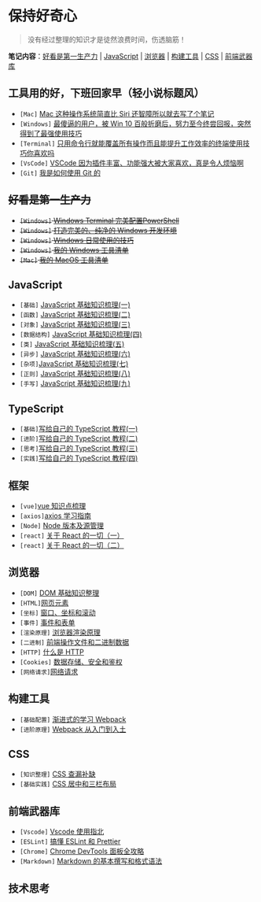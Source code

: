 # 保持好奇心

> 没有经过整理的知识才是徒然浪费时间，伤透脑筋！

**笔记内容**：[好看是第一生产力](#好看是第一生产力) | [JavaScript](#javascript) | [浏览器](#浏览器) | [构建工具](#构建工具) | [CSS](#CSS) | [前端武器库](#前端武器库)

## 工具用的好，下班回家早（轻小说标题风）

- `[Mac]` [Mac 这种操作系统简直比 Siri 还智障所以就去写了个笔记](others/mac.md)
- `[Windows]` [最傻逼的用户，被 Win 10 百般折磨后，努力至今终尝回报，突然得到了最强使用技巧](others/win.md)
- `[Terminal]` [只用命令行就能覆盖所有操作而且能提升工作效率的终端使用技巧你喜欢吗](others/terminal.md)
- `[VsCode]` [VSCode 因为插件丰富、功能强大被大家喜欢，真是令人烦恼啊](others/code.md)
- `[Git]` [我是如何使用 Git 的](others/git.md)
<!-- - `[Switch]` [我是如何使用 Switch 的](others/switch.md) -->

<!-- ## 基础打的牢，代码写的好！
## 框架用的好，摸鱼时间满！
## 笔记要做好，技术要思考！ -->

## ~~好看是第一生产力~~

- ~~`[Windows]` [Windows Terminal 完美配置PowerShell](win/win_terminal.md)~~
- ~~`[Windows]` [打造完美的、纯净的 Windows 开发环境](win/win_env.md)~~
- ~~`[Windows]` [Windows 日常使用的技巧](win/win_tips.md)~~
- ~~`[Windows]` [我的 Windows 工具清单](win/win_tools.md)~~
- ~~`[Mac]` [我的 MacOS 工具清单](mac/mac_tools.md)~~

<!-- ## 计算机基础知识

- `[位运算]]` [我的 Windows 工具清单](win/win_tools.md)
- `[数据结构]` [我的 MacOS 工具清单](mac/mac_tools.md) -->

## JavaScript

- `[基础]` [JavaScript 基础知识梳理(一)](js/js_base.md)
- `[函数]` [JavaScript 基础知识梳理(二)](js/js_function.md)
- `[对象]` [JavaScript 基础知识梳理(三)](js/js_object.md)
- `[数据结构]` [JavaScript 基础知识梳理(四)](js/js_data_structure.md)
- `[类]` [JavaScript 基础知识梳理(五)](js/js_class.md)
- `[异步]` [JavaScript 基础知识梳理(六)](js/js_promise.md)
- `[杂项]`[JavaScript 基础知识梳理(七)](js/js_other.md)
- `[正则]` [JavaScript 基础知识梳理(八)](js/js_regexp.md)
- `[手写]` [JavaScript 基础知识梳理(九)](js/js_code.md)

## TypeScript

- `[基础]`[写给自己的 TypeScript 教程(一)](ts/ts_1.md)
- `[进阶]`[写给自己的 TypeScript 教程(二)](ts/ts_2.md)
- `[思考]`[写给自己的 TypeScript 教程(三)](ts/ts_3.md)
- `[实践]`[写给自己的 TypeScript 教程(四)](ts/ts_4.md)

## 框架

- `[vue]`[vue 知识点梳理](web/vue.md)
- `[axios]`[axios 学习指南](web/axios.md)
- `[Node]` [Node 版本及源管理](others/nvm.md)
- `[react]` [关于 React 的一切（一）](web/react1.md)
- `[react]` [关于 React 的一切（二）](web/react.md)

## 浏览器

- `[DOM]` [DOM 基础知识整理](web/dom.md)
- `[HTML]`[网页元素](web/element.md)
- `[坐标]` [窗口、坐标和滚动](web/scroll.md)
- `[事件]` [事件和表单](web/event.md)
- `[渲染原理]` [浏览器渲染原理](web/browser.md)
- `[二进制]` [前端操作文件和二进制数据](web/data.md)
- `[HTTP]` [什么是 HTTP](web/http.md)
- `[Cookies]` [数据存储、安全和鉴权](web/cookie.md)
- `[网络请求]`[网络请求](web/xhr.md)
<!-- - `[Web components]`[浅尝 Web components](web/component.md) -->

## 构建工具

- `[基础配置]` [渐进式的学习 Webpack](webpack/webpack_base.md)
- `[进阶原理]` [Webpack 从入门到入土](webpack/webpack_high.md)

## CSS

- `[知识整理]` [CSS 查漏补缺](web/css.md)
- `[基础实践]` [CSS 居中和三栏布局](web/layout.md)

## 前端武器库

- `[Vscode]` [Vscode 使用指北](web/code.md)
- `[ESLint]` [搞懂 ESLint 和 Prettier](ts/eslint.md)
- `[Chrome]` [Chrome DevTools 面板全攻略](ts/devTool.md)
- `[Markdown]` [Markdown 的基本撰写和格式语法](others/markdown.md)

## 技术思考

<!-- 命名 - 让人秒懂
变量 - 使用合理，不多不少
嵌套 - 越少越好
行数 - 合理即可。即不是奇技淫巧的 one-line 怪，又不是像整天操心你安全的妈妈，各种唠叨
原理 - 通俗易懂，最好使用大家都明白的数据结构和算法知识
写法 - 最好是 language-agnostic，即可以方便的迁移到主流编程语言 -->

<!-- - `[奇技淫巧]` [JavaScript 中的奇技淫巧]() -->
<!-- 开发技巧 -->

<!-- ## 设计模式
## 算法 -->

<!-- 知乎问题 -->

  <!-- - `[Git]` [Git 简单学习与高频使用的命令] -->
  <!-- - `[SSH]` [使用 SSH 登录 Linux 实例](others/ssh.md) -->

<!-- 我答的是一些表单配置化、拖拽、业务组件、微前端等等（其实前面两个我都没做过，就顺便提了一下），管理系统因为没有设计师，所以体验想要做好就更要细心去考虑各种情况。现在比较火的 low code 也很适合中后台管理系统这个场景。 -->
<!-- 一套后端管理页面都要专门定制一套（自我感觉）没卵用的UI样式 -->
 <!-- Maybe we don't need a better program, we need a smarter person -->
 <!-- 中后台业务虽然看起来样子比较简单，但实际业务逻辑非常复杂，你见过 800 个字段的表单么，极限情况下写代码总是最好的解决办法。实际上发明一个 dsl 不过是换了种语言来解决问题，除非跟业务高度 match（那就意味着覆盖面不广），否则不好用。我们团队目前在做的尝试是，让业务方提供接口、模型等等形式的数据描述，然后机器生成带全功能的页面，对于不满足需求的部分，仍然可以基于生成产物进行修改，当然这种变更是单向的。目前我们只做了表单表格，幸运的是短短半年已经有 超过 40% 的代码是这样生成的了，目前正在计划把这套功能推到整个应用研发上。 -->
<!-- 前端天坑集锦
上传组件（IE / Flash 时代）
动态表单
拖拽生成页面
工作流引擎
富文本编辑器
Web IDE
写一个新系统，还原老系统的所有功能
停机问题（别笑 -->
<!-- 当表单需要和其他地方联动 -->
<!-- 还有数据可视化 -->
<!-- 笑死，前司做的一个系统就是，重构老电子流系统，变成在线的拖拉拽开发电子流的系统。上面的点全部中枪，（我只是做后台管理的 -->
<!-- 前端考验五——监控、日志与灰度

我习惯将监控、日志和灰度称为前端三板斧，是衡量一个前端团队是否专业的重要指标。 -->

<!-- fiber 并不会减少 diff 时间，只是将diff 精确分割，优先级概念， -->

<!-- 单独开发多个提升工作效率的前端工具

独立设计大前端公共架构服务多个项目

多次组织前端项目重构并担任核心开发

撰写16件技术专利并成功提交专利保护

连续三年蝉联部门专利输出数量前两名 -->
<!--
项目
炉石传说游戏相关业务

暗黑破坏神游戏相关业务

阴阳师游戏相关业务

我的世界游戏相关业务

网易大神社区相关业务

NGP游戏平台社区相关业务

网易职位内推系统

网易沙龙课程系统

网易人力管理系统

大前端项目公共架构

职责
负责前端项目自动化构建脚手架的设计、开发、测试和维护

负责前端项目开发的需求对接、技术沟通、主导开发和上线部署

负责前端项目重构的整体设计、组件规范、接口管理和工具整合

负责大前端项目公共架构的整体设计、文档撰写和开发维护

负责Web应用和Node应用的核心开发和任务分发

负责编码规范定制和技术文档管理

成绩
单独开发多个提升工作效率的前端工具

独立设计大前端公共架构服务多个项目

多次组织前端项目重构并担任核心开发

撰写16件技术专利并成功提交专利保护

连续三年蝉联部门专利输出数量前两名

前端组长
高级前端开发工程师
2015.06 ~ 2017.08
碧桂园／互联网技术中心
项目
诚加装饰官网网站

橙家装饰官网网站

橙家家居移动客户端

橙师傅移动客户端

橙家体验馆移动客户端

橙家数据中心桌面客户端

橙家产品管理后台系统网站

职责
负责前端项目自动化构建脚手架的设计、开发、测试和维护

负责前端项目开发的需求对接、技术沟通、主导开发和上线部署

负责Web应用和Node应用的核心开发和任务分发

负责后台系统的需求设计和数据接口的功能设计

负责编码规范定制和技术文档管理

成绩
2016年度碧桂园最佳进步奖

2017年度碧桂园最佳员工奖

撰写16件技术专利并成功提交专利保护

部门首位前端且参与部门所有前端项目建设

连续两年担任前端组长并带领组员开发多个前端项目 -->

<!-- 有两个import，一个是类似import x from "uri"这样的，一个是类似import("uri")这样的。它们的行为有极大的不同。

前者是静态的，后者是动态的。

后者因为是动态的，所以为了不阻塞，调用处返回的是异步的Promise。

前者因为是静态的，所以可以一口气把需要的全都检测到并加载完再同步执行，因此只对于顶层模块外部而言整体是异步运行的，而在模块内部，静态加载就仿佛是同步的一般，可直接使用。 -->

<!-- 4294967295 的 2147483647 次方 -->
<!-- > 拓展：Linux 链接概念

Linux 链接分两种，一种被称为硬链接（Hard Link），另一种被称为符号链接（Symbolic Link）。

情况下，**ln** 命令产生硬链接。 -->
